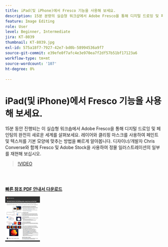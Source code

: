 ```yaml
---
title: iPad(및 iPhone)에서 Fresco 기능을 사용해 보세요.
description: 15분 분량의 실습형 워크샵에서 Adobe Fresco을 통해 디지털 드로잉 및 페인팅의 완전히 새로운 세계를 살펴보세요.
feature: Image Editing
role: User
level: Beginner, Intermediate
jira: KT-8039
thumbnail: KT-8039.jpg
exl-id: 575a18f7-7927-42e7-bd0b-58994536a9f7
source-git-commit: e39efe0f7afc4e3e970ea7f2df57b51bf17123a6
workflow-type: tm+mt
source-wordcount: '107'
ht-degree: 0%

---
```


# iPad(및 iPhone)에서 Fresco 기능을 사용해 보세요.

15분 동안 진행되는 이 실습형 워크숍에서 Adobe Fresco을 통해 디지털 드로잉 및 페인팅의 완전히 새로운 세계를 살펴보세요. 레이어와 클리핑 마스크를 사용하여 페인트 및 텍스처를 기본 모양에 맞추는 방법을 빠르게 알아봅니다. 디자이너/개발자 Chris Converse와 함께 Fresco 및 Adobe Stock을 사용하여 정물 일러스트레이션의 일부를 재현해 보십시오.

>[!VIDEO](https://video.tv.adobe.com/v/333804?hidetitle=true)

<br> 

[**빠른 참조 PDF 안내서 다운로드**](../quick-reference/Frescoworkshop.pdf)

[![빠른 참조 가이드의 첫 페이지 이미지](assets/FrescoworkshopPage1.png)](../quick-reference/Frescoworkshop.pdf)